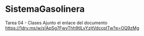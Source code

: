 # SistemaGasolinera
Tarea 04 - Clases
Ajunto el enlace del documento
https://1drv.ms/w/s!ApSg7FwvThh9tlLvYzjtVdccpITw?e=OQ9zMg
